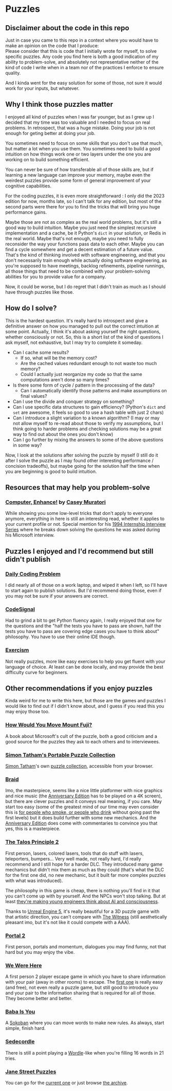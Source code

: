# Puzzles

## Disclaimer about the code in this repo
Just in case you came to this repo in a context where you would have to make an opinion on the code that I produce:  
Please consider that this is code that I initially wrote for myself, to solve specific puzzles. Any code you find here is both a good indication of my ability to problem-solve, and absolutely not representative neither of the kind of code I write when in a team nor of the practices I enforce to ensure quality.  

And I kinda went for the easy solution for some of those, not sure it would work for your inputs, but whatever.

## Why I think those puzzles matter
I enjoyed all kind of puzzles when I was far younger, but as I grew up I decided that my time was too valuable and I needed to focus on real problems. In retrospect, that was a huge mistake. Doing your job is not enough for geting better at doing your job.

You sometimes need to focus on some skills that you don't use that much, but matter a lot when you use them. You sometimes need to build a good intuition on how things work one or two layers under the one you are working on to build something efficient.

You can never be sure of how transferable all of those skills are, but if learning a new language can improve your memory, maybe even the weirdest puzzles provide some form of general improvement of your cognitive capabilities.

For the coding puzzles, it is even more straightforward : I only did the 2023 edition for now, months late, so I can't talk for any edition, but most of the second parts were there for you to find the tricks that will bring you huge performance gains.

Maybe those are not as complex as the real world problems, but it's still a good way to build intuition. Maybe you just need the simplest recursive implementation and a cache, be it Python's `dict` in your solution, or Redis in the real world. Maybe that's not enough, maybe you need to fully reconsider the way your functions pass data to each other. Maybe you can find a cycle somewhere and get a decent estimation of a future value. That's the kind of thinking involved with software engineering, and that you don't necessarily train enough while actually doing software engineering, as you're supposed to have meetings, backlog refinements, pipeline runnings, all those things that need to be combined with your problem-solving abilities for you to provide value for a company.

Now, it could be worse, but I do regret that I didn't train as much as I should have through puzzles like those.

## How do I solve?
This is the hardest question. It's really hard to introspect and give a definitive answer on how you managed to pull out the correct intuition at some point. Actually, I think it's about asking yourself the right questions, whether consciously or not.
So, this is a short list of the kind of questions I ask myself, not exhaustive, but I may try to complete it someday.

- Can I cache some results?
  - If so, what will be the memory cost?
  - Are the cached values redundant enough to not waste too much memory?
  - Could I actually just reorganize my code so that the same computations aren't done so many times?
- Is there some form of cycle / pattern in the processing of the data?
  - Can I automatically identify those patterns and make assumptions on final values?
- Can I use the divide and conquer strategy on something?
- Can I use specific data structures to gain efficiency? (Python's `dict` and `set` are awesome, it feels so good to use a hash table with just 2 chars)
- Can I introduce a slight variation to a known algorithm? (I may or may not allow myself to re-read about those to verify my assumptions, but I think going to harder problems and checking solutions may be a great way to find out about the ones you don't know)
- Can I go further by mixing the answers to some of the above questions in some way?

Now, I look at the solutions after solving the puzzle by myself (I still do it after I solve the puzzle as I may found other interesting performance / concision tradeoffs), but maybe going for the solution half the time when you are beginning is good to build intuition.

## Resources that may help you problem-solve
### [Computer, Enhance!](https://www.computerenhance.com/p/table-of-contents) by [Casey Muratori](https://caseymuratori.com/about)
While showing you some low-level tricks that don't apply to everyone anymore, everything in here is still an interesting read, whether it applies to your current profile or not. Special mention for his [1994 Internship Interview Series](https://www.computerenhance.com/i/99218768/internship-interview-series) where he breaks down solving the questions he was asked during his Microsoft interview.

## Puzzles I enjoyed and I'd recommend but still didn't publish
### [Daily Coding Problem ](https://www.dailycodingproblem.com/)
I did nearly all of those on a work laptop, and wiped it when I left, so I'll have to start again to publish solutions.
But I'd recommend doing those, even if you may not be sure if your answers are correct.

### [CodeSignal](https://codesignal.com/)
Had to grind a bit to get Python fluency again, I really enjoyed that one for the questions and the "half the tests you have to pass are shown, half the tests you have to pass are covering edge cases you have to think about" philosophy. You have to use their online IDE though.

### [Exercism](exercism.org)
Not really puzzles, more like easy exercises to help you get fluent with your language of choice. At least can be done locally, and may provide the best difficulty curve for beginners.

## Other recommendations if you enjoy puzzles
Kinda weird for me to write this here, but those are the games and puzzles I would like to find out if I didn't know about, and I guess if you read this you may enjoy those too.

### [How Would You Move Mount Fuji?](https://www.amazon.fr/How-Would-Move-Mount-Fuji/dp/0316778494)
A book about Microsoft's cult of the puzzle, both a good criticism and a good source for the puzzles they ask to each others and to interviewees.

### [Simon Tatham's Portable Puzzle Collection](https://www.chiark.greenend.org.uk/~sgtatham/puzzles/)
[Simon Tatham](https://en.wikipedia.org/wiki/Simon_Tatham)'s own [puzzle collection](https://www.chiark.greenend.org.uk/~sgtatham/puzzles/), accessible from your browser.

### [Braid](https://store.steampowered.com/app/499180/Braid_Anniversary_Edition/)
Imo, the masterpiece, seems like a nice little platformer with nice graphics and nice music (the [Anniversary Edition](https://store.steampowered.com/app/499180/Braid_Anniversary_Edition/) has to be played on a 4K screen), but there are clever puzzles and it conveys real meaning, if you care. May start too easy (some of the greatest mind of our time may even consider this is [for people who smoke, or people who drink](https://www.youtube.com/watch?v=xSXofLK5hFQ) without going past the first levels) but it does build further with some new mechanics.
And the [Anniversary Edition](https://store.steampowered.com/app/499180/Braid_Anniversary_Edition/) does come with commentaries to convince you that yes, this is a masterpiece.

### [The Talos Principle 2](https://store.steampowered.com/app/835960/The_Talos_Principle_2/)
First person, lasers, colored lasers, tools that do stuff with lasers, teleporters, bumpers...
Very well made, not really hard, I'd really recommend and I still hope for a harder DLC.
They introduced many game mechanics but didn't mix them as much as they could
(that's what the DLC for the first one did, no new mechanic, but it built far more complex puzzles with what was introduced).

The philosophy in this game is cheap, there is nothing you'll find in it that you can't come up with by yourself.
And the NPCs won't stop talking.
But at least [they're making young engineers think about AI and consciousness](https://www.lesswrong.com/posts/hgpGbepiNzHMBDHcF/the-talos-principle).

Thanks to [Unreal Engine 5](https://www.unrealengine.com/en-US/developer-interviews/inside-croteam-s-transition-from-in-house-tech-to-ue5-for-the-talos-principle-2), it's really beautiful for a 3D puzzle game with that artistic direction, you can't compare with [The Witness](https://store.steampowered.com/app/210970/The_Witness/) (still aesthetically pleasant imo, but it's not like it could compete with a AAA).

### [Portal 2](store.steampowered.com/app/620/Portal_2/)
First person, portals and momentum, dialogues you may find funny, not that hard but you may enjoy the vibe.

### [We Were Here](https://store.steampowered.com/app/582500/We_Were_Here/)
A first person 2 player escape game in which  you have to share information with your pair (away in other rooms) to escape. The [first one](https://store.steampowered.com/app/582500/We_Were_Here/) is really easy (and free), not even really a puzzle game, but still good to introduce you and your pair to the information sharing that is required for all of those. They become better and better.

### [Baba Is You](https://store.steampowered.com/app/736260/Baba_Is_You/)
A [Sokoban](https://en.wikipedia.org/wiki/Sokoban) where you can move words to make new rules. As always, start simple, finish hard.

### [Sedecordle](https://www.sedecordle.com/)
There is still a point playing a [Wordle](https://www.nytimes.com/games/wordle/index.html)-like when you're filling 16 words in 21 tries.

### [Jane Street Puzzles](https://www.janestreet.com/puzzles/)
You can go for the [current one](https://www.janestreet.com/puzzles/current-puzzle/) or just browse [the archive](https://www.janestreet.com/puzzles/archive/index.html).

